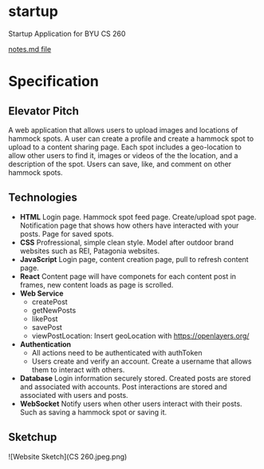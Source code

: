 # startup
Startup Application for BYU CS 260

[notes.md file](notes.md)

# Specification

## Elevator Pitch
A web application that allows users to upload images and locations of hammock spots. A user can create a profile and create a hammock spot to upload to a content sharing page. Each spot includes a geo-location to allow other users to find it, images or videos of the the location, and a description of the spot. Users can save, like, and comment on other hammock spots. 

## Technologies
- **HTML** Login page. Hammock spot feed page. Create/upload spot page. Notification page that shows how others have interacted with your posts. Page for saved spots. 
- **CSS** Profressional, simple clean style. Model after outdoor brand websites such as REI, Patagonia websites. 
- **JavaScript** Login page, content creation page, pull to refresh content page. 
- **React** Content page will have componets for each content post in frames, new content loads as page is scrolled. 
- **Web Service**
  - createPost
  - getNewPosts
  - likePost
  - savePost
  - viewPostLocation: Insert geoLocation with https://openlayers.org/
- **Authentication**
  - All actions need to be authenticated with authToken
  - Users create and verify an account. Create a username that allows them to interact with others. 
- **Database** Login information securely stored. Created posts are stored and associated with accounts. Post interactions are stored and associated with users and posts. 
- **WebSocket** Notify users when other users interact with their posts. Such as saving a hammock spot or saving it.

## Sketchup
![Website Sketch](CS 260.jpeg.png)
